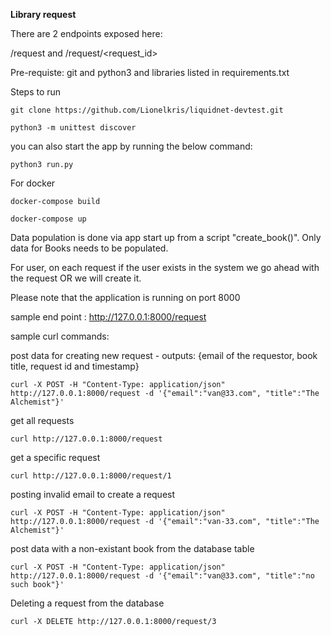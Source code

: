 **Library request**


There are 2 endpoints exposed here:

/request
and 
/request/<request_id>

Pre-requiste:
git and python3 and libraries listed in requirements.txt

Steps to run

`git clone https://github.com/Lionelkris/liquidnet-devtest.git`

`python3 -m unittest discover`

you can also start the app by running the below command:

`python3 run.py`

For docker

`docker-compose build`

`docker-compose up `

Data population is done via app start up from a script "create_book()". Only data for Books needs to be populated.

For user, on each request if the user exists in the system we go ahead with the request OR we will create it.

Please note that the application is running on port 8000

sample end point : http://127.0.0.1:8000/request

sample curl commands:

post data for creating new request - outputs: {email of the requestor, book title, request id and timestamp}

`curl -X POST -H "Content-Type: application/json" http://127.0.0.1:8000/request -d '{"email":"van@33.com", "title":"The Alchemist"}'`

get all requests

`curl http://127.0.0.1:8000/request`

get a specific request

`curl http://127.0.0.1:8000/request/1`

posting invalid email to create a request

`curl -X POST -H "Content-Type: application/json" http://127.0.0.1:8000/request -d '{"email":"van-33.com", "title":"The Alchemist"}'`

post data with a non-existant book from the database table

`curl -X POST -H "Content-Type: application/json" http://127.0.0.1:8000/request -d '{"email":"van@33.com", "title":"no such book"}'`

Deleting a request from the database

`curl -X DELETE http://127.0.0.1:8000/request/3`
